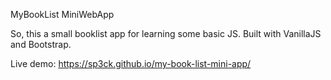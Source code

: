 MyBookList MiniWebApp

So, this a small booklist app for learning some basic JS.
Built with VanillaJS and Bootstrap.

Live demo: https://sp3ck.github.io/my-book-list-mini-app/
